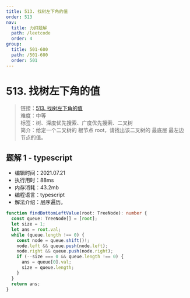```yaml
---
title: 513. 找树左下角的值
order: 513
nav:
  title: 力扣题解
  path: /leetcode
  order: 4
group:
  title: 501-600
  path: /501-600
  order: 501
---
```


# 513. 找树左下角的值

> 链接：[513. 找树左下角的值](https://leetcode-cn.com/problems/find-bottom-left-tree-value/)  
> 难度：中等  
> 标签：树、深度优先搜索、广度优先搜索、二叉树  
> 简介：给定一个二叉树的 根节点 root，请找出该二叉树的 最底层 最左边 节点的值。

## 题解 1 - typescript

- 编辑时间：2021.07.21
- 执行用时：88ms
- 内存消耗：43.2mb
- 编程语言：typescript
- 解法介绍：层序遍历。

```typescript
function findBottomLeftValue(root: TreeNode): number {
  const queue: TreeNode[] = [root];
  let size = 1;
  let ans = root.val;
  while (queue.length !== 0) {
    const node = queue.shift()!;
    node.left && queue.push(node.left);
    node.right && queue.push(node.right);
    if (--size === 0 && queue.length !== 0) {
      ans = queue[0].val;
      size = queue.length;
    }
  }
  return ans;
}
```
